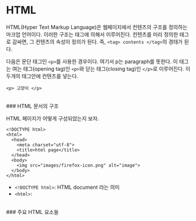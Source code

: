 # HTML


HTML(Hyper Text Markup Language)은 웹페이지에서 컨텐츠의 구조를 정의하는 마크업 언어이다. 이러한 구조는 태그에 의해서 이루어진다. 컨텐츠를 미리 정의한 태그로 감싸면, 그 컨텐츠의 속성이 정의가 된다. 즉, `<tag> contents </tag>`의 경태가 된다.


다음은 문단 태그인 `<p>`를 사용한 경우이다. 여기서 p는 paragraph를 뜻한다. 이 태그는 여는 태그(opening tag)인 `<p>`와 닫는 태그(closing tag)인 `</p>`로 이루어진다. 이 두개의 태그안에 컨텐츠를 넣는다. 

```
<p> 고양이 </p>
```


<br/>
### HTML 문서의 구조

HTML 페이지가 어떻게 구성되었는지 보자.

```
<!DOCTYPE html>
<html>
  <head>
    <meta charset="utf-8">
    <title>html page</title>
  </head>
  <body>
    <img src="images/firefox-icon.png" alt="image">
  </body>
</html>
```

- `<!DOCTYPE html>`: HTML document 라는 의미
- `<html>`: 



<br/>
### 주요 HTML 요소들


